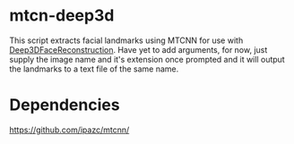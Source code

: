 # mtcn-deep3d
This script extracts facial landmarks using MTCNN for use with [Deep3DFaceReconstruction](https://github.com/microsoft/Deep3DFaceReconstruction).
Have yet to add arguments, for now, just supply the image name and it's extension once prompted and it will output the landmarks to a text file of the same name.

# Dependencies
https://github.com/ipazc/mtcnn/
